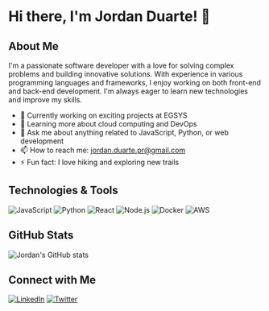 # Hi there, I'm Jordan Duarte! 👋

## About Me

I'm a passionate software developer with a love for solving complex problems and building innovative solutions. With experience in various programming languages and frameworks, I enjoy working on both front-end and back-end development. I'm always eager to learn new technologies and improve my skills.

- 🔭 Currently working on exciting projects at EGSYS
- 🌱 Learning more about cloud computing and DevOps
- 💬 Ask me about anything related to JavaScript, Python, or web development
- 📫 How to reach me: [jordan.duarte.pr@gmail.com](mailto:jordan.duarte.pr@gmail.com)
- ⚡ Fun fact: I love hiking and exploring new trails

## Technologies & Tools

![JavaScript](https://img.shields.io/badge/JavaScript-323330?style=for-the-badge&logo=javascript&logoColor=F7DF1E)
![Python](https://img.shields.io/badge/Python-3776AB?style=for-the-badge&logo=python&logoColor=white)
![React](https://img.shields.io/badge/React-20232A?style=for-the-badge&logo=react&logoColor=61DAFB)
![Node.js](https://img.shields.io/badge/Node.js-339933?style=for-the-badge&logo=nodedotjs&logoColor=white)
![Docker](https://img.shields.io/badge/Docker-2496ED?style=for-the-badge&logo=docker&logoColor=white)
![AWS](https://img.shields.io/badge/AWS-232F3E?style=for-the-badge&logo=amazonaws&logoColor=white)

## GitHub Stats

![Jordan's GitHub stats](https://github-readme-stats.vercel.app/api?username=jordanfduarte-egsys&show_icons=true&theme=radical)

## Connect with Me

[![LinkedIn](https://img.shields.io/badge/LinkedIn-0077B5?style=for-the-badge&logo=linkedin&logoColor=white)](https://www.linkedin.com/in/jordan-duarte-83791374)
[![Twitter](https://img.shields.io/badge/Twitter-1DA1F2?style=for-the-badge&logo=twitter&logoColor=white)](https://twitter.com/jordan_duarte)
